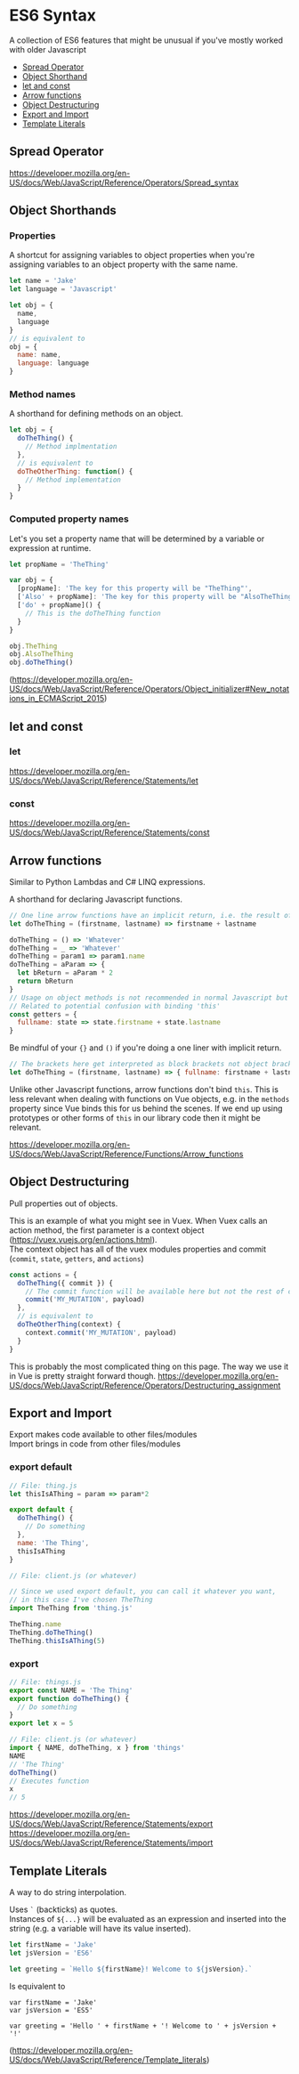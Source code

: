 # ES6 Syntax
A collection of ES6 features that might be unusual if you've mostly worked with older Javascript

  * [Spread Operator](#spread-operator)
  * [Object Shorthand](#object-shorthands)
  * [let and const](#let-and-const)
  * [Arrow functions](#arrow-functions)
  * [Object Destructuring](#object-destructuring)
  * [Export and Import](#export-and-import)
  * [Template Literals](#template-literals)

## Spread Operator
https://developer.mozilla.org/en-US/docs/Web/JavaScript/Reference/Operators/Spread_syntax

## Object Shorthands
### Properties
A shortcut for assigning variables to object properties when you're assigning variables to an object property with the same name.  
```javascript
let name = 'Jake'
let language = 'Javascript'

let obj = {
  name,
  language
}
// is equivalent to
obj = {
  name: name,
  language: language
}
```
### Method names
A shorthand for defining methods on an object.
```javascript
let obj = {
  doTheThing() {
    // Method implmentation
  },
  // is equivalent to
  doTheOtherThing: function() {
    // Method implementation
  }
}
```
### Computed property names
Let's you set a property name that will be determined by a variable or expression at runtime.
```javascript
let propName = 'TheThing'

var obj = {
  [propName]: 'The key for this property will be "TheThing"',
  ['Also' + propName]: 'The key for this property will be "AlsoTheThing"',
  ['do' + propName]() {
    // This is the doTheThing function
  }
}

obj.TheThing
obj.AlsoTheThing
obj.doTheThing()
```
(https://developer.mozilla.org/en-US/docs/Web/JavaScript/Reference/Operators/Object_initializer#New_notations_in_ECMAScript_2015)

## let and const
### let
https://developer.mozilla.org/en-US/docs/Web/JavaScript/Reference/Statements/let
### const
https://developer.mozilla.org/en-US/docs/Web/JavaScript/Reference/Statements/const

## Arrow functions
Similar to Python Lambdas and C# LINQ expressions.

A shorthand for declaring Javascript functions. 
```javascript
// One line arrow functions have an implicit return, i.e. the result of the expression will be returned
let doTheThing = (firstname, lastname) => firstname + lastname

doTheThing = () => 'Whatever'
doTheThing = _ => 'Whatever'
doTheThing = param1 => param1.name
doTheThing = aParam => {
  let bReturn = aParam * 2
  return bReturn
}
// Usage on object methods is not recommended in normal Javascript but okay in Vue/Vuex
// Related to potential confusion with binding 'this'
const getters = {
  fullname: state => state.firstname + state.lastname
}
```
Be mindful of your `{}` and `()` if you're doing a one liner with implicit return.
```javascript
// The brackets here get interpreted as block brackets not object brackets
let doTheThing = (firstname, lastname) => { fullname: firstname + lastname }
```

Unlike other Javascript functions, arrow functions don't bind `this`. This is less relevant when dealing with functions on Vue objects, e.g. in the `methods` property since Vue binds this for us behind the scenes. If we end up using prototypes or other forms of `this` in our library code then it might be relevant.

https://developer.mozilla.org/en-US/docs/Web/JavaScript/Reference/Functions/Arrow_functions

## Object Destructuring
Pull properties out of objects.

This is an example of what you might see in Vuex. When Vuex calls an action method, the first parameter is a context object (https://vuex.vuejs.org/en/actions.html).  
The context object has all of the vuex modules properties and commit (`commit`, `state`, `getters`, and `actions`)
```javascript
const actions = {
  doTheThing({ commit }) {
    // The commit function will be available here but not the rest of context
    commit('MY_MUTATION', payload)
  },
  // is equivalent to
  doTheOtherThing(context) {
    context.commit('MY_MUTATION', payload)
  }
}
```
This is probably the most complicated thing on this page. The way we use it in Vue is pretty straight forward though.
https://developer.mozilla.org/en-US/docs/Web/JavaScript/Reference/Operators/Destructuring_assignment

## Export and Import
Export makes code available to other files/modules  
Import brings in code from other files/modules

### export default
```javascript
// File: thing.js
let thisIsAThing = param => param*2

export default {
  doTheThing() {
    // Do something
  },
  name: 'The Thing',
  thisIsAThing
}
```
```javascript
// File: client.js (or whatever)

// Since we used export default, you can call it whatever you want,
// in this case I've chosen TheThing
import TheThing from 'thing.js'

TheThing.name
TheThing.doTheThing()
TheThing.thisIsAThing(5)
```

### export
```javascript
// File: things.js
export const NAME = 'The Thing'
export function doTheThing() {
  // Do something
}
export let x = 5
```
```javascript
// File: client.js (or whatever)
import { NAME, doTheThing, x } from 'things'
NAME
// 'The Thing'
doTheThing()
// Executes function
x
// 5
```

https://developer.mozilla.org/en-US/docs/Web/JavaScript/Reference/Statements/export  
https://developer.mozilla.org/en-US/docs/Web/JavaScript/Reference/Statements/import

## Template Literals
A way to do string interpolation.

Uses `` ` `` (backticks) as quotes.  
Instances of `${...}` will be evaluated as an expression and inserted into the string (e.g. a variable will have its value inserted).  

```javascript
let firstName = 'Jake'
let jsVersion = 'ES6'

let greeting = `Hello ${firstName}! Welcome to ${jsVersion}.`
```
Is equivalent to
```
var firstName = 'Jake'
var jsVersion = 'ES5'

var greeting = 'Hello ' + firstName + '! Welcome to ' + jsVersion + '!'
```
(https://developer.mozilla.org/en-US/docs/Web/JavaScript/Reference/Template_literals)